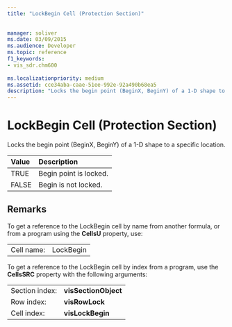 ```yaml
---
title: "LockBegin Cell (Protection Section)"
 
 
manager: soliver
ms.date: 03/09/2015
ms.audience: Developer
ms.topic: reference
f1_keywords:
- vis_sdr.chm600
 
ms.localizationpriority: medium
ms.assetid: cce34aba-caae-51ee-992e-92a490b68ea5
description: "Locks the begin point (BeginX, BeginY) of a 1-D shape to a specific location."
---
```


# LockBegin Cell (Protection Section)

Locks the begin point (BeginX, BeginY) of a 1-D shape to a specific location.
  
|**Value**|**Description**|
|:-----|:-----|
| TRUE  <br/> | Begin point is locked. |
| FALSE  <br/> | Begin is not locked. |
   
## Remarks

To get a reference to the LockBegin cell by name from another formula, or from a program using the **CellsU** property, use: 
  
|||
|:-----|:-----|
| Cell name:  <br/> | LockBegin  <br/> |
   
To get a reference to the LockBegin cell by index from a program, use the **CellsSRC** property with the following arguments: 
  
|||
|:-----|:-----|
| Section index:  <br/> |**visSectionObject** <br/> |
| Row index:  <br/> |**visRowLock** <br/> |
| Cell index:  <br/> |**visLockBegin** <br/> |
   

